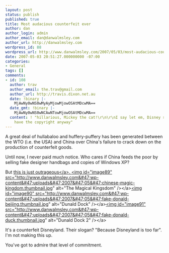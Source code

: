 ```yaml
---
layout: post
status: publish
published: true
title: Most audacious counterfeit ever
author: dan
author_login: admin
author_email: dan@danwalmsley.com
author_url: http://danwalmsley.com
wordpress_id: 88
wordpress_url: http://www.danwalmsley.com/2007/05/03/most-audacious-counterfeit-ever/
date: 2007-05-03 20:51:27.000000000 -07:00
categories:
- General
tags: []
comments:
- id: 108
  author: trav
  author_email: the.trav@gmail.com
  author_url: http://travis.dixon.net.au
  date: !binary |-
    MjAwNy0wNS0wMyAyMjowMjowOSAtMDcwMA==
  date_gmt: !binary |-
    MjAwNy0wNS0wNCAwNTowMjowOSAtMDcwMA==
  content: ! "hillarious, Mickey the cat!\r\n\r\nI say let em, Disney shouldn't still
    have the copyright anyway"
---
```

A great deal of hullabaloo and huffery-puffery has been generated between the WTO (i.e. the USA) and China over China's failure to crack down on the production of counterfeit goods. 

Until now, I never paid much notice. Who cares if China feeds the poor by selling fake designer handbags and copies of Windows XP? 

But <a href="http:&#47;&#47;www.japanprobe.com&#47;?p=1678">this is just outrageous<&#47;a>. 
<a class="imagelink" href="http:&#47;&#47;www.danwalmsley.com&#47;wp-content&#47;uploads&#47;2007&#47;05&#47;chinese-magic-kingdom.jpg" title="The Magical Kingsdom"><img id="image89" src="http:&#47;&#47;www.danwalmsley.com&#47;wp-content&#47;uploads&#47;2007&#47;05&#47;chinese-magic-kingdom.thumbnail.jpg" alt="The Magical Kingsdom" &#47;><&#47;a><a class="imagelink" href="http:&#47;&#47;www.danwalmsley.com&#47;wp-content&#47;uploads&#47;2007&#47;05&#47;fake-donald-beijing.jpg" title="Dunald Dock"><img id="image90" src="http:&#47;&#47;www.danwalmsley.com&#47;wp-content&#47;uploads&#47;2007&#47;05&#47;fake-donald-beijing.thumbnail.jpg" alt="Dunald Dock" &#47;><&#47;a><a class="imagelink" href="http:&#47;&#47;www.danwalmsley.com&#47;wp-content&#47;uploads&#47;2007&#47;05&#47;fake-donald-duck.jpg" title="Dunald Dock 2"><img id="image91" src="http:&#47;&#47;www.danwalmsley.com&#47;wp-content&#47;uploads&#47;2007&#47;05&#47;fake-donald-duck.thumbnail.jpg" alt="Dunald Dock 2" &#47;><&#47;a>

It's a counterfeit Disneyland. Their slogan? "Because Disneyland is too far". I'm not making this up.

You've got to admire that level of commitment.

